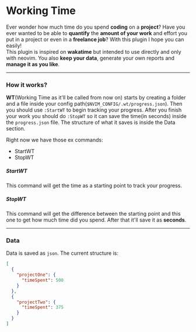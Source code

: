# Working Time
Ever wonder how much time do you spend <b>coding</b> on a <b>project</b>? Have you ever wanted to be able to <b>quantify</b> the <b>amount of your work</b> and 
effort you put in a project or even in a <b>freelance job</b>? With this plugin I hope you can easily!  
This plugin is inspired on <b>wakatime</b> but intended to use directly and only with neovim.
You also <b>keep your data</b>, generate your own reports and <b>manage it as you like</b>.

---
### How it works?
<b>WT</b>(Working Time as it'll be called from now on) starts by creating a folder and a file inside your config path(`$NVIM_CONFIG/.wt/progress.json`).
Then you should use `:StartWT` to begin tracking your progress. After you finish your work you should do `:StopWT` so it can save the time(in seconds)
inside the `progress.json` file. The structure of what it saves is inside the Data section.
  
Right now we have those ex commands:
- StartWT
- StopWT

##### StartWT
This command will get the time as a starting point to track your progress.

##### StopWT
This command will get the difference between the starting point and this one to get how much time did you spend.
After that it'll save it as <b>seconds</b>.

---
### Data
Data is saved as `json`. The current structure is:  
```json
[
  {
    "projectOne": {
      "timeSpent": 500
    }
  },
  {
    "projectTwo": {
      "timeSpent": 375
    }
  }
]
```
